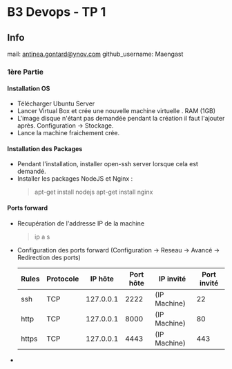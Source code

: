# B3 Devops - TP 1

## Info

mail: antinea.gontard@ynov.com
github_username: Maengast

### 1ère Partie
  #### Installation OS
  - Télécharger Ubuntu Server
  - Lancer Virtual Box et crée une nouvelle machine virtuelle . RAM (1GB)
  - L'image disque n'étant pas demandée pendant la création il faut l'ajouter après. Configuration -> Stockage.
  - Lance la machine fraichement crée.
  
  #### Installation des Packages
  - Pendant l'installation, installer open-ssh server lorsque cela est demandé.
  - Installer les packages NodeJS et Nginx : 
      > apt-get install nodejs 
      > apt-get install nginx
      
  #### Ports forward
  - Recupération de l'addresse IP de la machine
      > ip a s
      
  - Configuration des ports forward (Configuration -> Reseau -> Avancé -> Redirection des ports)
  
    | Rules | Protocole | IP hôte | Port hôte | IP invité | Port invité |
    |-------|-----------|---------|-----------|-----------|-------------|
    | ssh | TCP | 127.0.0.1 | 2222 | (IP Machine) | 22 |
    | http | TCP | 127.0.0.1 | 8000 | (IP Machine) | 80 |
    | https | TCP | 127.0.0.1 | 4443 | (IP Machine) | 443 |
  
  - 
